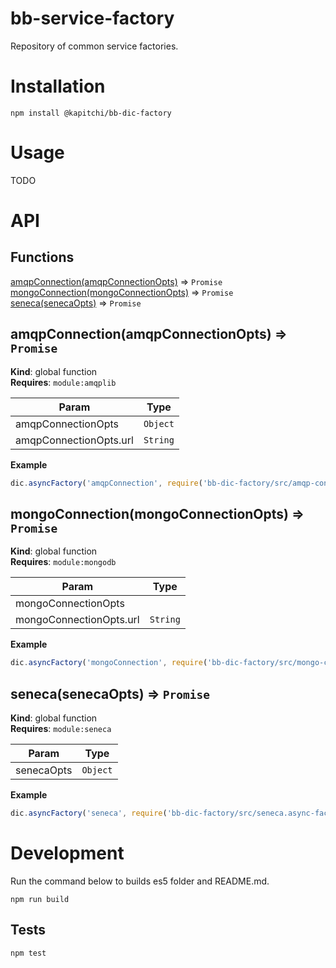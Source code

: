 # bb-service-factory

Repository of common service factories.

# Installation

```
npm install @kapitchi/bb-dic-factory
```

# Usage

TODO

# API

## Functions

<dl>
<dt><a href="#amqpConnection">amqpConnection(amqpConnectionOpts)</a> ⇒ <code>Promise</code></dt>
<dd></dd>
<dt><a href="#mongoConnection">mongoConnection(mongoConnectionOpts)</a> ⇒ <code>Promise</code></dt>
<dd></dd>
<dt><a href="#seneca">seneca(senecaOpts)</a> ⇒ <code>Promise</code></dt>
<dd></dd>
</dl>

<a name="amqpConnection"></a>

## amqpConnection(amqpConnectionOpts) ⇒ <code>Promise</code>
**Kind**: global function  
**Requires**: <code>module:amqplib</code>  

| Param | Type |
| --- | --- |
| amqpConnectionOpts | <code>Object</code> | 
| amqpConnectionOpts.url | <code>String</code> | 

**Example**  
```js
dic.asyncFactory('amqpConnection', require('bb-dic-factory/src/amqp-connection.async-factory'));
```
<a name="mongoConnection"></a>

## mongoConnection(mongoConnectionOpts) ⇒ <code>Promise</code>
**Kind**: global function  
**Requires**: <code>module:mongodb</code>  

| Param | Type |
| --- | --- |
| mongoConnectionOpts |  | 
| mongoConnectionOpts.url | <code>String</code> | 

**Example**  
```js
dic.asyncFactory('mongoConnection', require('bb-dic-factory/src/mongo-connection.async-factory'));
```
<a name="seneca"></a>

## seneca(senecaOpts) ⇒ <code>Promise</code>
**Kind**: global function  
**Requires**: <code>module:seneca</code>  

| Param | Type |
| --- | --- |
| senecaOpts | <code>Object</code> | 

**Example**  
```js
dic.asyncFactory('seneca', require('bb-dic-factory/src/seneca.async-factory'));
```

# Development

Run the command below to builds es5 folder and README.md.

```
npm run build
```

## Tests

```
npm test
```
